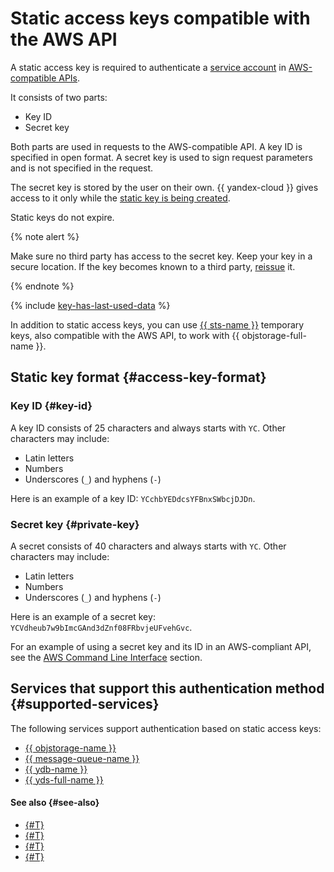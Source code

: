 # Static access keys compatible with the AWS API


A static access key is required to authenticate a [service account](../users/service-accounts.md) in [AWS-compatible APIs](#supported-services).

It consists of two parts:

* Key ID
* Secret key

Both parts are used in requests to the AWS-compatible API. A key ID is specified in open format. A secret key is used to sign request parameters and is not specified in the request.

The secret key is stored by the user on their own. {{ yandex-cloud }} gives access to it only while the [static key is being created](../../operations/sa/create-access-key.md).

Static keys do not expire.

{% note alert %}

Make sure no third party has access to the secret key. Keep your key in a secure location. If the key becomes known to a third party, [reissue](../../operations/compromised-credentials.md#access-key-reissue) it.

{% endnote %}

{% include [key-has-last-used-data](../../../_includes/iam/key-has-last-used-data.md) %}

In addition to static access keys, you can use [{{ sts-name }}](sts.md) temporary keys, also compatible with the AWS API, to work with {{ objstorage-full-name }}.

## Static key format {#access-key-format}

### Key ID {#key-id}

A key ID consists of 25 characters and always starts with `YC`. Other characters may include:

* Latin letters
* Numbers
* Underscores (`_`) and hyphens (`-`)

Here is an example of a key ID: `YCchbYEDdcsYFBnxSWbcjDJDn`.

### Secret key {#private-key}

A secret consists of 40 characters and always starts with `YC`. Other characters may include:

* Latin letters
* Numbers
* Underscores (`_`) and hyphens (`-`)

Here is an example of a secret key: `YCVdheub7w9bImcGAnd3dZnf08FRbvjeUFvehGvc`.

For an example of using a secret key and its ID in an AWS-compliant API, see the [AWS Command Line Interface](../../../storage/tools/aws-cli.md#config-files) section.

## Services that support this authentication method {#supported-services}

The following services support authentication based on static access keys:

* [{{ objstorage-name }}](../../../storage/s3/index.md)
* [{{ message-queue-name }}](../../../message-queue/api-ref/index.md)
* [{{ ydb-name }}](../../../ydb/docapi/tools/aws-setup.md)
* [{{ yds-full-name }}](../../../data-streams/index.yaml)

#### See also {#see-also}

* [{#T}](../../operations/sa/create-access-key.md)
* [{#T}](./index.md)
* [{#T}](./sts.md)
* [{#T}](../../tutorials/static-key-in-lockbox.md)
